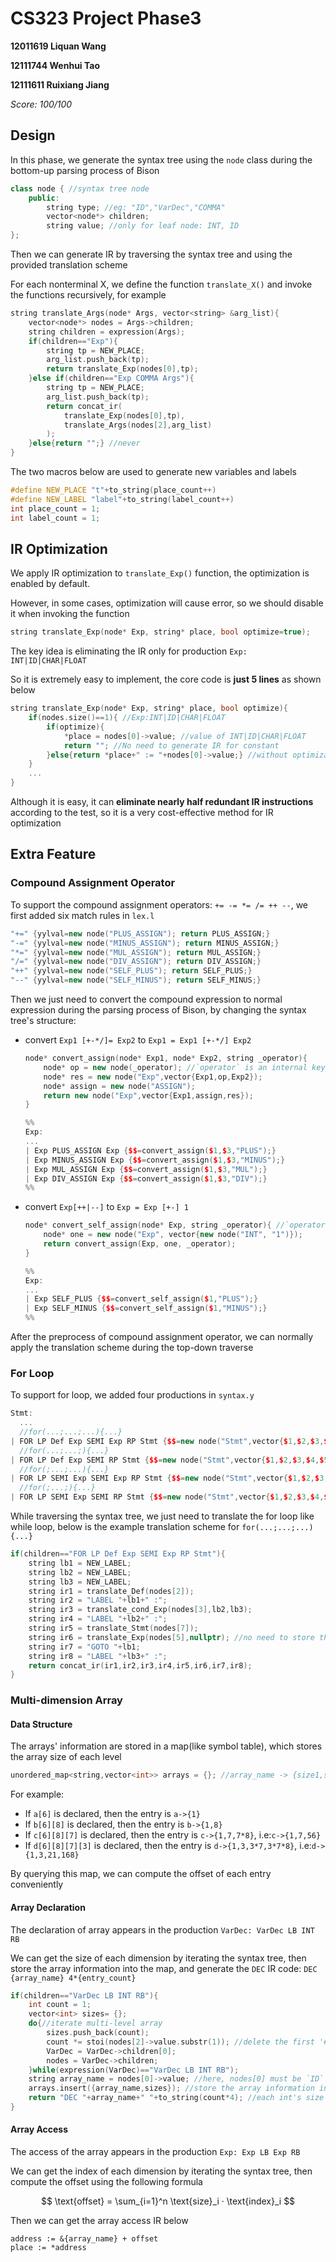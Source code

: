 # CS323 Project Phase3

**12011619 Liquan Wang**

**12111744 Wenhui Tao**

**12111611 Ruixiang Jiang**

*Score: 100/100*


## Design

In this phase, we generate the syntax tree using the `node` class during the bottom-up parsing process of Bison

```cpp
class node { //syntax tree node
    public:
        string type; //eg: "ID","VarDec","COMMA"
        vector<node*> children;
        string value; //only for leaf node: INT, ID
};
```

Then we can generate IR by traversing the syntax tree and using the provided translation scheme

For each nonterminal X, we define the function `translate_X()` and invoke the functions recursively, for example

```cpp
string translate_Args(node* Args, vector<string> &arg_list){
    vector<node*> nodes = Args->children;
    string children = expression(Args);
    if(children=="Exp"){
        string tp = NEW_PLACE;
        arg_list.push_back(tp);
        return translate_Exp(nodes[0],tp);
    }else if(children=="Exp COMMA Args"){
        string tp = NEW_PLACE;
        arg_list.push_back(tp);
        return concat_ir(
            translate_Exp(nodes[0],tp),
            translate_Args(nodes[2],arg_list)
        );
    }else{return "";} //never
}
```

The two macros below are used to generate new variables and labels

```cpp
#define NEW_PLACE "t"+to_string(place_count++)
#define NEW_LABEL "label"+to_string(label_count++)
int place_count = 1;
int label_count = 1;
```





## IR Optimization

We apply IR optimization to `translate_Exp()` function, the optimization is enabled by default.

However, in some cases, optimization will cause error, so we should disable it when invoking the function

```cpp
string translate_Exp(node* Exp, string* place, bool optimize=true);
```

The key idea is eliminating the IR only for production `Exp: INT|ID|CHAR|FLOAT`

So it is extremely easy to implement, the core code is **just 5 lines** as shown below

```cpp
string translate_Exp(node* Exp, string* place, bool optimize){
    if(nodes.size()==1){ //Exp:INT|ID|CHAR|FLOAT
        if(optimize){
            *place = nodes[0]->value; //value of INT|ID|CHAR|FLOAT
            return ""; //No need to generate IR for constant
        }else{return *place+" := "+nodes[0]->value;} //without optimization, need to generate IR for constant
    }
    ...
}
```

Although it is easy, it can **eliminate nearly half redundant IR instructions** according to the test, so it is a very cost-effective method for IR optimization





## Extra Feature

### Compound Assignment Operator

To support the compound assignment operators:  `+= -= *= /= ++ --`, we first added six match rules in `lex.l`

```cpp
"+=" {yylval=new node("PLUS_ASSIGN"); return PLUS_ASSIGN;}
"-=" {yylval=new node("MINUS_ASSIGN"); return MINUS_ASSIGN;}
"*=" {yylval=new node("MUL_ASSIGN"); return MUL_ASSIGN;}
"/=" {yylval=new node("DIV_ASSIGN"); return DIV_ASSIGN;}
"++" {yylval=new node("SELF_PLUS"); return SELF_PLUS;}
"--" {yylval=new node("SELF_MINUS"); return SELF_MINUS;}
```

Then we just need to convert the compound expression to normal expression during the parsing process of Bison, by changing the syntax tree's structure: 

- convert `Exp1 [+-*/]= Exp2` to `Exp1 = Exp1 [+-*/] Exp2` 

  ```cpp
  node* convert_assign(node* Exp1, node* Exp2, string _operator){
      node* op = new node(_operator); //`operator` is an internal keyword in C++
      node* res = new node("Exp",vector{Exp1,op,Exp2});
      node* assign = new node("ASSIGN");
      return new node("Exp",vector{Exp1,assign,res});
  }
  
  %%
  Exp:
  ...
  | Exp PLUS_ASSIGN Exp {$$=convert_assign($1,$3,"PLUS");}
  | Exp MINUS_ASSIGN Exp {$$=convert_assign($1,$3,"MINUS");}
  | Exp MUL_ASSIGN Exp {$$=convert_assign($1,$3,"MUL");}
  | Exp DIV_ASSIGN Exp {$$=convert_assign($1,$3,"DIV");}
  %%
  ```

- convert `Exp[++|--]` to `Exp = Exp [+-] 1`

  ```cpp
  node* convert_self_assign(node* Exp, string _operator){ //`operator` is an internal keyword in C++
      node* one = new node("Exp", vector{new node("INT", "1")});
      return convert_assign(Exp, one, _operator);
  }
  
  %%
  Exp:
  ...
  | Exp SELF_PLUS {$$=convert_self_assign($1,"PLUS");}
  | Exp SELF_MINUS {$$=convert_self_assign($1,"MINUS");}
  %%
  ```

After the preprocess of compound assignment operator, we can normally apply the translation scheme during the top-down traverse



### For Loop

To support for loop, we added four productions in `syntax.y`

```cpp
Stmt:
  ...
  //for(...;...;...){...}
| FOR LP Def Exp SEMI Exp RP Stmt {$$=new node("Stmt",vector{$1,$2,$3,$4,$5,$6,$7,$8});}
  //for(...;...;){...}
| FOR LP Def Exp SEMI RP Stmt {$$=new node("Stmt",vector{$1,$2,$3,$4,$5,$6,$7});}    
  //for(;...;...){...}
| FOR LP SEMI Exp SEMI Exp RP Stmt {$$=new node("Stmt",vector{$1,$2,$3,$4,$5,$6,$7,$8});}
  //for(;...;){...}
| FOR LP SEMI Exp SEMI RP Stmt {$$=new node("Stmt",vector{$1,$2,$3,$4,$5,$6,$7});}
```

While traversing the syntax tree, we just need to translate the for loop like while loop, below is the example translation scheme for `for(...;...;...){...}`

```cpp
if(children=="FOR LP Def Exp SEMI Exp RP Stmt"){
    string lb1 = NEW_LABEL;
    string lb2 = NEW_LABEL;
    string lb3 = NEW_LABEL;
    string ir1 = translate_Def(nodes[2]);
    string ir2 = "LABEL "+lb1+" :";
    string ir3 = translate_cond_Exp(nodes[3],lb2,lb3);
    string ir4 = "LABEL "+lb2+" :";
    string ir5 = translate_Stmt(nodes[7]);
    string ir6 = translate_Exp(nodes[5],nullptr); //no need to store the result
    string ir7 = "GOTO "+lb1;
    string ir8 = "LABEL "+lb3+" :";
    return concat_ir(ir1,ir2,ir3,ir4,ir5,ir6,ir7,ir8);
}
```



### Multi-dimension Array

#### Data Structure

The arrays' information are stored in a map(like symbol table), which stores the array size of each level

```cpp
unordered_map<string,vector<int>> arrays = {}; //array_name -> {size1,size2,...}
```

For example: 

- If `a[6]` is declared, then the entry is `a->{1}`
- If `b[6][8]` is declared, then the entry is `b->{1,8}`
- If `c[6][8][7]` is declared, then the entry is `c->{1,7,7*8}`, i.e:`c->{1,7,56}`
- If `d[6][8][7][3]` is declared, then the entry is `d->{1,3,3*7,3*7*8}`, i.e:`d->{1,3,21,168}`

By querying this map, we can compute the offset of each entry conveniently



#### Array Declaration

The declaration of array appears in the production `VarDec: VarDec LB INT RB`

We can get the size of each dimension by iterating the syntax tree, then store the array information into the map, and generate the `DEC` IR code: `DEC {array_name} 4*{entry_count}`

```cpp
if(children=="VarDec LB INT RB"){
    int count = 1;
    vector<int> sizes= {};
    do{//iterate multi-level array
        sizes.push_back(count);
        count *= stoi(nodes[2]->value.substr(1)); //delete the first '#' in INT
        VarDec = VarDec->children[0];
        nodes = VarDec->children;
    }while(expression(VarDec)=="VarDec LB INT RB");
    string array_name = nodes[0]->value; //here, nodes[0] must be `ID`
    arrays.insert({array_name,sizes}); //store the array information into the map
    return "DEC "+array_name+" "+to_string(count*4); //each int's size is 4 byte
}
```



#### Array Access

The access of the array appears in the production `Exp: Exp LB Exp RB`

We can get the index of each dimension by iterating the syntax tree, then compute the offset using the following formula

$$
\text{offset} = \sum_{i=1}^n \text{size}_i · \text{index}_i
$$

Then we can get the array access IR below

```
address := &{array_name} + offset
place := *address
```

